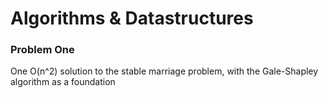 # Algorithms & Datastructures

### Problem One
One O(n^2) solution to the stable marriage problem, with the Gale-Shapley algorithm as a foundation
